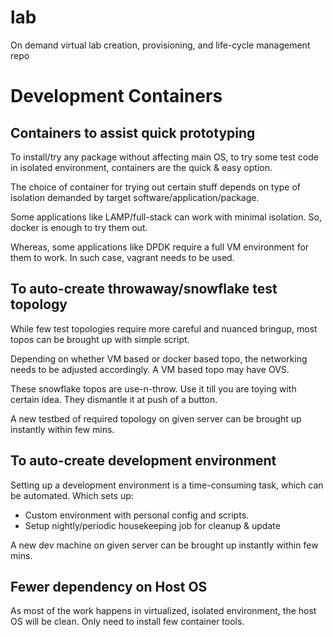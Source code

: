 # lab
On demand virtual lab creation, provisioning, and life-cycle management repo

# Development Containers

## Containers to assist quick prototyping

To install/try any package without affecting main OS, to try some test code in isolated environment, containers are the quick & easy option.

The choice of container for trying out certain stuff depends on type of isolation demanded by target software/application/package.

Some applications like LAMP/full-stack can work with minimal isolation. So, docker is enough to try them out.

Whereas, some applications like DPDK require a full VM environment for them to work. In such case, vagrant needs to be used.

## To auto-create throwaway/snowflake test topology

While few test topologies require more careful and nuanced bringup, most topos can be brought up with simple script.

Depending on whether VM based or docker based topo, the networking needs to be adjusted accordingly. A VM based topo may have OVS.

These snowflake topos are use-n-throw. Use it till you are toying with certain idea. They dismantle it at push of a button.

A new testbed of required topology on given server can be brought up instantly within few mins.

## To auto-create development environment

Setting up a development environment is a time-consuming task, which can be automated. Which sets up:
- Custom environment with personal config and scripts.
- Setup nightly/periodic housekeeping job for cleanup & update

A new dev machine on given server can be brought up instantly within few mins.

## Fewer dependency on Host OS

As most of the work happens in virtualized, isolated environment, the host OS will be clean. Only need to install few container tools.

